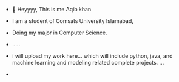 - 👋 Heyyyy, This is me Aqib khan
- I am a student of Comsats University Islamabad,
- Doing my major in Computer Science.
- .....
- i will upload my work here...
which will include python, java,
and machine learning and modeling related complete projects.
...

- 

<!---
Aqibkhan037/Aqibkhan037 is a ✨ special ✨ repository because its `README.md` (this file) appears on your GitHub profile.
You can click the Preview link to take a look at your changes.
--->
